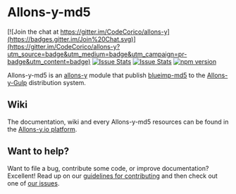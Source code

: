 # Allons-y-md5

[![Join the chat at https://gitter.im/CodeCorico/allons-y](https://badges.gitter.im/Join%20Chat.svg)](https://gitter.im/CodeCorico/allons-y?utm_source=badge&utm_medium=badge&utm_campaign=pr-badge&utm_content=badge)
[![Issue Stats](http://issuestats.com/github/codecorico/allons-y-md5/badge/issue)](http://issuestats.com/github/codecorico/allons-y)
[![Issue Stats](http://issuestats.com/github/codecorico/allons-y-md5/badge/pr)](http://issuestats.com/github/codecorico/allons-y)
[![npm version](https://badge.fury.io/js/allons-y-md5.svg)](https://badge.fury.io/js/allons-y-md5)

Allons-y-md5 is an [allons-y](https://github.com/CodeCorico/allons-y) module that publish [blueimp-md5](https://www.npmjs.com/package/blueimp-md5) to the [Allons-y-Gulp](https://www.npmjs.com/package/allons-y-gulp) distribution system.

## Wiki

The documentation, wiki and every Allons-y-md5 resources can be found in the [Allons-y.io platform](http://allons-y.io).

## Want to help?

Want to file a bug, contribute some code, or improve documentation? Excellent! Read up on our [guidelines for contributing](CONTRIBUTING.md) and then check out one of [our issues](https://github.com/CodeCorico/allons-y-md5/issues).
